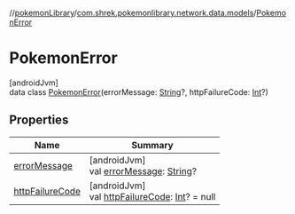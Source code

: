 //[pokemonLibrary](../../../index.md)/[com.shrek.pokemonlibrary.network.data.models](../index.md)/[PokemonError](index.md)

# PokemonError

[androidJvm]\
data class [PokemonError](index.md)(errorMessage: [String](https://kotlinlang.org/api/latest/jvm/stdlib/kotlin/-string/index.html)?, httpFailureCode: [Int](https://kotlinlang.org/api/latest/jvm/stdlib/kotlin/-int/index.html)?)

## Properties

| Name | Summary |
|---|---|
| [errorMessage](error-message.md) | [androidJvm]<br>val [errorMessage](error-message.md): [String](https://kotlinlang.org/api/latest/jvm/stdlib/kotlin/-string/index.html)? |
| [httpFailureCode](http-failure-code.md) | [androidJvm]<br>val [httpFailureCode](http-failure-code.md): [Int](https://kotlinlang.org/api/latest/jvm/stdlib/kotlin/-int/index.html)? = null |
